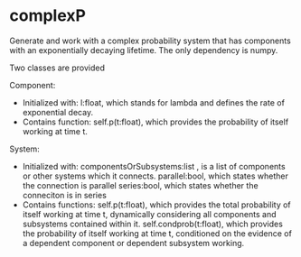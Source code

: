 # complexP
Generate and work with a complex probability system that has components with an exponentially decaying lifetime.
The only dependency is numpy.

Two classes are provided

Component:
- Initialized with:
    l:float, which stands for lambda and defines the rate of exponential decay.
- Contains function:
    self.p(t:float), which provides the probability of itself working at time t.

System:
- Initialized with:
    componentsOrSubsystems:list , is a list of components or other systems which it connects.
    parallel:bool, which states whether the connection is parallel
    series:bool, which states whether the conneciton is in series
- Contains functions:
    self.p(t:float), which provides the total probability of itself working at time t, dynamically
    considering all components and subsystems contained within it.
    self.condprob(t:float), which provides the probability of itself working at time t, conditioned
    on the evidence of a dependent component or dependent subsystem working. 
